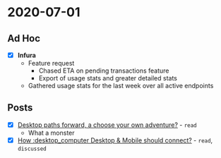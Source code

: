 # 2020-07-01

## Ad Hoc

- [x] **Infura**
   - Feature request
     - Chased ETA on pending transactions feature
     - Export of usage stats and greater detailed stats
   - Gathered usage stats for the last week over all active endpoints

## Posts

- [x] [Desktop paths forward, a choose your own adventure?](https://discuss.status.im/t/desktop-paths-forward-a-choose-your-own-adventure/1666) - `read`
   - What a monster
- [x] [How :desktop_computer Desktop & Mobile should connect?](https://discuss.status.im/t/how-desktop-mobile-should-connect/1668) - `read`, `discussed`
